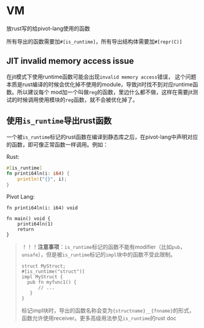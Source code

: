 # VM
放rust写的给pivot-lang使用的函数  

所有导出的函数需要加`#[is_runtime]`，所有导出结构体需要加`#[repr(C)]`


## JIT invalid memory access issue

在jit模式下使用runtime函数可能会出现`invalid memory access`错误，
这个问题本质是rust编译的时候会优化掉不使用的module，导致jit时找不到对应runtime函数。所以建议每个
mod加一个叫做`reg`的函数，里边什么都不做，这样在需要jit测试的时候调用使用模块的`reg`函数，就不会被优化掉了。


## 使用`is_runtime`导出rust函数

一个被`is_runtime`标记的rust函数在编译到静态库之后，在pivot-lang中声明对应的函数，即可像正常函数一样调用。例如：  

Rust:
```rust
#[is_runtime]
fn printi64ln(i: i64) {
    println!("{}", i);
}
```

Pivot Lang:
```pivot-lang
fn printi64ln(i: i64) void

fn main() void {
    printi64ln(1)
    return
}
```

> ！！！**注意事项**：`is_runtime`标记的函数不能有modifier（比如`pub`，`unsafe`），但是被`is_runtime`标记的`impl`块中的函数不受此限制。  
> ```rust,ignore
> struct MyStruct;
> #[is_runtime("struct")]
> impl MyStruct {
>   pub fn myfunc1() {
>       // ...
>    }
> }
> ```
> 标记impl块时，导出的函数名称会变为`{structname}__{fnname}`的形式，函数允许使用receiver。更多高级用法参见`is_runtime`的rust doc
